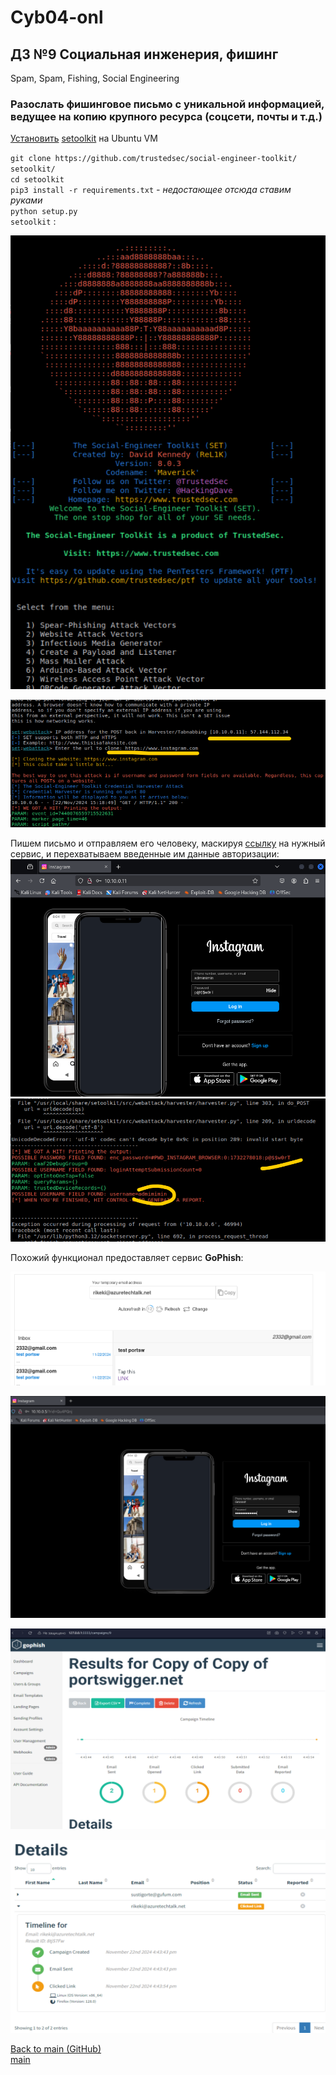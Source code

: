 # Cyb04-onl

## ДЗ №9 Социальная инженерия, фишинг
Spam, Spam, Fishing, Social Engineering

### Разослать фишинговое письмо с уникальной информацией, ведущее на копию крупного ресурса (соцсети, почты и т.д.)
[Установить](https://www.youtube.com/watch?v=y4sIesUADD8) [setoolkit](https://github.com/trustedsec/social-engineer-toolkit) на Ubuntu VM 

`git clone https://github.com/trustedsec/social-engineer-toolkit/ setoolkit/`  
`cd setoolkit`  
`pip3 install -r requirements.txt` *- недостающее отсюда ставим руками*  
`python setup.py`  
`setoolkit` :

![SET](pic1.png)  
  
![Copy instagram](pic2.png)

Пишем письмо и отправляем его человеку, маскируя [ссылку](http://10.10.0.11:80) на нужный сервис, и перехватываем введенные им данные авторизации:
![Logit to instagram](pic3.png)
![Captured Passwd](pic4.png)

Похожий функционал предоставляет сервис **GoPhish**:

![GoPhish](pic5.png)  
  
![GoPhish](pic6.png)  
  
![GoPhish](pic7.png)  
  
![GoPhish](pic8.png)  

[Back to main (GitHub)](https://github.com/andreyklass94/Cyb04/tree/main)  
[main](\..\Readme.md)
